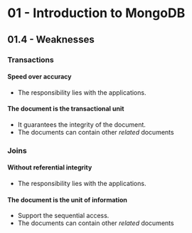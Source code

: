 # 01 - Introduction to MongoDB

## 01.4 - Weaknesses

### Transactions
#### Speed over accuracy
- The responsibility lies with the applications.
#### The document is the transactional unit
- It guarantees the integrity of the document.
- The documents can contain other *related* documents


### Joins
#### Without referential integrity
- The responsibility lies with the applications.
#### The document is the unit of information
- Support the sequential access.
- The documents can contain other *related* documents 